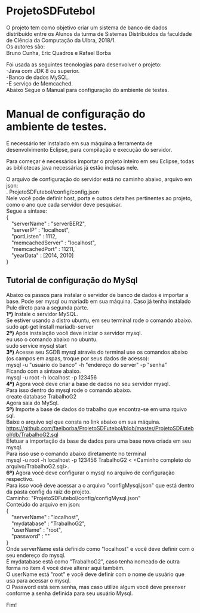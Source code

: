 # ProjetoSDFutebol

O projeto tem como objetivo criar um sistema de banco de dados distribuido entre os Alunos da turma de Sistemas Distribuídos da faculdade de Ciência da Computação da Ulbra, 2018/1.<br>
Os autores são:<br>
Bruno Cunha, Eric Quadros e Rafael Borba<br>

Foi usada as seguintes tecnologias para desenvolver o projeto:<br>
-Java com JDK 8 ou superior.<br>
-Banco de dados MySQL.<br>
-E serviço de Memcached.<br>
Abaixo Segue o Manual para configuração do ambiente de testes.<br>

<h1>Manual de configuração do ambiente de testes.</h1>
É necessário ter instalado em sua máquina a ferramenta de desenvolvimento Eclipse, para compilação e execução do servidor.<br>

Para começar é necessários importar o projeto inteiro em seu Eclipse, todas as bibliotecas java necessárias já estão inclusas nele.<br>

O arquivo de configuração do servidor está no caminho abaixo, arquivo em json:<br>
. ProjetoSDFutebol/config/config.json<br>
Nele você pode definir host, porta e outros detalhes pertinentes ao projeto, como o ano que cada servidor deve pesquisar.<br>
Segue a sintaxe:<br>
{<br>
  &emsp;"serverName" : "serverBER2",<br>
  &emsp;"serverIP" : "localhost",<br>
  &emsp;"portListen" : 1112,<br>
  &emsp;"memcachedServer" : "localhost",<br>
  &emsp;"memcachedPort" : 11211,<br>
  &emsp;"yearData" : [2014, 2010]<br>
}<br>

<h2> Tutorial de configuração do MySql</h2>

Abaixo os passos para instalar o servidor de banco de dados e importar a base. Pode ser mysql ou mariadb em sua máquina. Caso já tenha instalado Pule direto para a segunda parte.<br>
<b>1º)</b> Instale o servidor MySQL.<br>
Se estiver usando a distro ubuntu, em seu terminal rode o comando abaixo. <br>
sudo apt-get install mariadb-server<br>
<b>2º)</b> Após instalação você deve iniciar o servidor mysql.<br>
eu uso o comando abaixo no ubuntu.<br>
sudo service mysql start <br>
<b>3º)</b> Acesse seu SGDB mysql através do terminal use os comandos abaixo (os campos em aspas, troque por seus dados de acesso):<br>
mysql -u "usuário do banco" -h "endereço do server" -p "senha"<br>
Ficando com a sintaxe abaixo.<br>
mysql -u root -h localhost -p 123456<br>
<b>4º)</b> Agora você deve criar a base de dados no seu servidor mysql.<br>
Para isso dentro do mysql rode o comando abaixo.<br>
create database TrabalhoG2<br>
Agora saia do MySql.<br>
<b>5º)</b> Importe a base de dados do trabalho que encontra-se em uma rquivo sql.<br>
Baixe o arquivo sql que consta no link abaixo em sua máquina.<br>
https://github.com/faelborba/ProjetoSDFutebol/blob/master/ProjetoSDFutebol/db/TrabalhoG2.sql<br>
Efetuar a importação da base de dados para uma base nova criada em seu mysql.<br>
Para isso use o comando abaixo diretamente no terminal<br>
mysql -u root -h localhost -p 123456 TrabalhoG2 < <Caminho completo do arquivo/TrabalhoG2.sql>.<br>
<b>6º)</b> Agora você deve configurar o mysql no arquivo de configuração respectivo.<br>
Para isso você deve acessar a o arquivo "configMysql.json" que está dentro da pasta config da raiz do projeto.<br>
Caminho: "ProjetoSDFutebol/config/configMysql.json"<br>
Conteúdo do arquivo em json:<br>
{<br>
    &emsp;"serverName" : "localhost",<br>
    &emsp;"mydatabase" : "TrabalhoG2",<br>
    &emsp;"userName" : "root",<br>
    &emsp;"password" : ""<br>
}<br>
Onde serverName está definido como "localhost" e você deve definir com o seu endereço do mysql.<br>
E mydatabase está como "TrabalhoG2", caso tenha nomeado de outra forma no ítem 4 você deve alterar aqui também.<br>
O userName está "root" e você deve definir com o nome de usuário que usa para acessar o mysql.<br>
O Password está sem senha, mas caso utilize algum você deve preenxer conforme a senha definida para seu usuário Mysql.<br>

Fim!